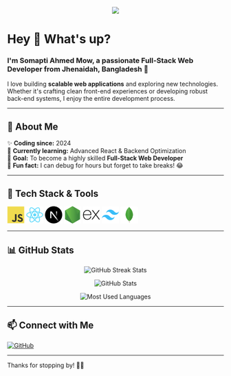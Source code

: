 <p align="center">
  <img src="https://i.ibb.co/d0nnGKKw/web.jpg" width="150" />
</p>

# Hey 👋 What's up?

### I'm Somapti Ahmed Mow, a passionate Full-Stack Web Developer from Jhenaidah, Bangladesh 🚀

I love building **scalable web applications** and exploring new technologies. Whether it's crafting clean front-end experiences or developing robust back-end systems, I enjoy the entire development process.

---

## 🌟 About Me
✨ **Coding since:** 2024  
📖 **Currently learning:** Advanced React & Backend Optimization  
🎯 **Goal:** To become a highly skilled **Full-Stack Web Developer**  
🎲 **Fun fact:** I can debug for hours but forget to take breaks! 😂  

---

## 🚀 Tech Stack & Tools  
<p align="left">
  <img src="https://raw.githubusercontent.com/devicons/devicon/master/icons/javascript/javascript-original.svg" alt="JavaScript" width="40" height="40"/>
  <img src="https://raw.githubusercontent.com/devicons/devicon/master/icons/react/react-original.svg" alt="React" width="40" height="40"/>
  <img src="https://raw.githubusercontent.com/devicons/devicon/master/icons/nextjs/nextjs-original.svg" alt="Next.js" width="40" height="40"/>
  <img src="https://raw.githubusercontent.com/devicons/devicon/master/icons/nodejs/nodejs-original.svg" alt="Node.js" width="40" height="40"/>
  <img src="https://raw.githubusercontent.com/devicons/devicon/master/icons/express/express-original.svg" alt="Express.js" width="40" height="40"/>
  <img src="https://raw.githubusercontent.com/devicons/devicon/master/icons/tailwindcss/tailwindcss-original.svg" alt="Tailwind CSS" width="40" height="40"/>
  <img src="https://raw.githubusercontent.com/devicons/devicon/master/icons/mongodb/mongodb-original.svg" alt="MongoDB" width="40" height="40"/>
</p>

---

## 📊 GitHub Stats  
<p align="center">
  <img src="https://github-readme-streak-stats.herokuapp.com/?user=Somaptiahmed&theme=radical" alt="GitHub Streak Stats"/>
</p>

<p align="center">
  <img src="https://github-readme-stats.vercel.app/api?username=Somaptiahmed&show_icons=true&theme=radical" alt="GitHub Stats"/>
</p>

<p align="center">
  <img src="https://github-readme-stats.vercel.app/api/top-langs/?username=Somaptiahmed&layout=compact&theme=radical" alt="Most Used Languages"/>
</p>

---

## 📫 Connect with Me  
  
[![GitHub](https://img.shields.io/badge/GitHub-Follow-black?style=for-the-badge&logo=github)](https://github.com/Somaptiahmed)

---

Thanks for stopping by! 🚀✨
